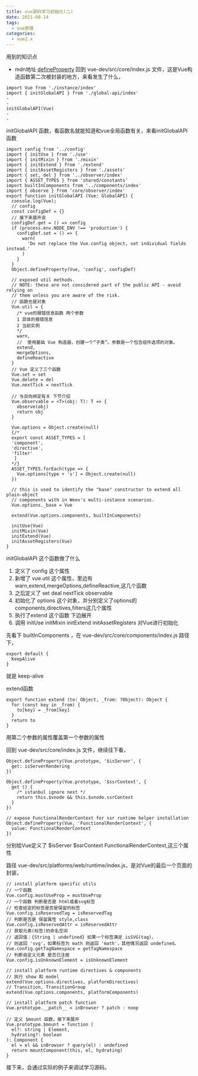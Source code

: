 ```yaml
---
title: vue源码学习初始化(二)
date: 2021-08-14
tags:
  - vue原理
categories:
  - vue2.x
---
```


用到的知识点
- mdn地址  [defineProperty](https://developer.mozilla.org/zh-CN/docs/Web/JavaScript/Reference/Global_Objects/Object/defineProperty) 
回到 vue-dev/src/core/index.js 文件，这是Vue构造函数第二次被封装的地方，来看发生了什么，

```
import Vue from './instance/index'
import { initGlobalAPI } from './global-api/index'
-
-
initGlobalAPI(Vue)
-
-
```
initGlobalAPI 函数，看函数名就能知道和vue全局函数有关，来看initGlobalAPI函数

```
import config from '../config'
import { initUse } from './use'
import { initMixin } from './mixin'
import { initExtend } from './extend'
import { initAssetRegisters } from './assets'
import { set, del } from '../observer/index'
import { ASSET_TYPES } from 'shared/constants'
import builtInComponents from '../components/index'
import { observe } from 'core/observer/index'
export function initGlobalAPI (Vue: GlobalAPI) {
  console.log(Vue);
  // config
  const configDef = {}
  // 接下来展开说
  configDef.get = () => config
  if (process.env.NODE_ENV !== 'production') {
    configDef.set = () => {
      warn(
        'Do not replace the Vue.config object, set individual fields instead.'
      )
    }
  }
  Object.defineProperty(Vue, 'config', configDef)

  // exposed util methods.
  // NOTE: these are not considered part of the public API - avoid relying on
  // them unless you are aware of the risk.
  // 函数也是对象
  Vue.util = {
    /* vue的报错信息函数 两个参数 
    1 具体的报错信息
    2 当前实例
    */
    warn,
    //  使用基础 Vue 构造器，创建一个“子类”。参数是一个包含组件选项的对象。
    extend,
    mergeOptions,
    defineReactive
  }
  // Vue 定义了三个函数
  Vue.set = set
  Vue.delete = del
  Vue.nextTick = nextTick

  // 与双向绑定有关 下节介绍
  Vue.observable = <T>(obj: T): T => {
    observe(obj)
    return obj
  }

  Vue.options = Object.create(null)
  {/* 
  export const ASSET_TYPES = [
  'component',
  'directive',
  'filter'
   ] 
  */}
  ASSET_TYPES.forEach(type => {
    Vue.options[type + 's'] = Object.create(null)
  })

  // this is used to identify the "base" constructor to extend all plain-object
  // components with in Weex's multi-instance scenarios.
  Vue.options._base = Vue
  
  extend(Vue.options.components, builtInComponents)

  initUse(Vue)
  initMixin(Vue)
  initExtend(Vue)
  initAssetRegisters(Vue)
}
```
initGlobalAPI 这个函数做了什么
1. 定义了 config 这个属性
2. 新增了 vue.util 这个属性，里边有 warn,extend,mergeOptions,defineReactive,这几个函数
3. 之后定义了 set deal nextTick observable 
4. 初始化了 options 这个对象，并分别定义了options的 components,directives,filters这几个属性
5. 执行了extend 这个函数 下边展开
6. 调用 initUse initMixin initExtend initAssetRegisters 对Vue进行初始化

先看下 builtInComponents ，在 vue-dev/src/core/components/index.js 路径下，


```
export default {
  KeepAlive
}
```
就是 keep-alive

extend函数

```
export function extend (to: Object, _from: ?Object): Object {
  for (const key in _from) {
    to[key] = _from[key]
  }
  return to
}
```
用第二个参数的属性覆盖第一个参数的属性

回到 vue-dev/src/core/index.js 文件，继续往下看，

```
Object.defineProperty(Vue.prototype, '$isServer', {
  get: isServerRendering
})

Object.defineProperty(Vue.prototype, '$ssrContext', {
  get () {
    /* istanbul ignore next */
    return this.$vnode && this.$vnode.ssrContext
  }
})

// expose FunctionalRenderContext for ssr runtime helper installation
Object.defineProperty(Vue, 'FunctionalRenderContext', {
  value: FunctionalRenderContext
})
```
分别给Vue定义了 $isServer $ssrContext FunctionalRenderContext,这三个属性

路径 vue-dev/src/platforms/web/runtime/index.js，是对Vue的最后一个页面的封装，

```
// install platform specific utils
// 一个函数 
Vue.config.mustUseProp = mustUseProp
// 一个函数 判断是否是 html或者svg标签
// 检查给定的标签是否是保留的标签
Vue.config.isReservedTag = isReservedTag
// 判断是否是 保留属性 style,class
Vue.config.isReservedAttr = isReservedAttr
// 获取元素(标签)的命名空间
// 返回值：{String | undefined} 如果一个标签满足 isSVG(tag)，
// 则返回 'svg'，如果标签为 math 则返回 'math'，其他情况返回 undefined。
Vue.config.getTagNamespace = getTagNamespace
// 判断自定义元素 是否已注册
Vue.config.isUnknownElement = isUnknownElement

// install platform runtime directives & components
// 执行 show 和 model
extend(Vue.options.directives, platformDirectives)
// Transition, TransitionGroup
extend(Vue.options.components, platformComponents)

// install platform patch function
Vue.prototype.__patch__ = inBrowser ? patch : noop

// 定义 $mount 函数，接下来展开
Vue.prototype.$mount = function (
  el?: string | Element,
  hydrating?: boolean
): Component {
  el = el && inBrowser ? query(el) : undefined
  return mountComponent(this, el, hydrating)
}
```
接下来，会通过实际的例子来调试学习源码。

